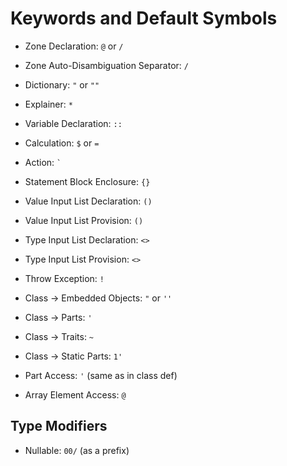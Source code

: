 # Keywords and Default Symbols

- Zone Declaration: ` @ ` or ` / `
- Zone Auto-Disambiguation Separator: ` / `
- Dictionary: ` " ` or ` "" `
- Explainer: ` * `

- Variable Declaration: ` :: `
- Calculation: ` $ ` or ` = `
- Action: `` ` ``

- Statement Block Enclosure: ` {} `
- Value Input List Declaration: ` () `
- Value Input List Provision: ` () `
- Type Input List Declaration: ` <> `
- Type Input List Provision: ` <> `

- Throw Exception: ` ! `

- Class -> Embedded Objects: ` " ` or ` '' `
- Class -> Parts: ` ' `
- Class -> Traits: ` ~ `
- Class -> Static Parts: ` 1' `

- Part Access: ` ' ` (same as in class def)
- Array Element Access: ` @ `

## Type Modifiers

- Nullable: ` 00/ ` (as a prefix)
